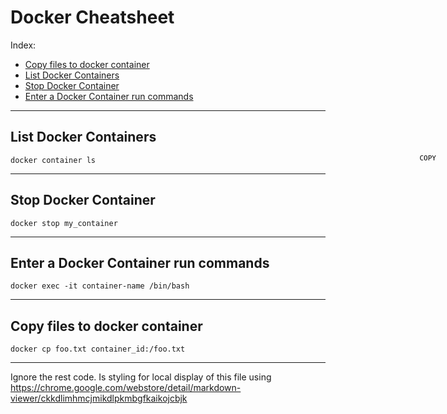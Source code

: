 # Docker Cheatsheet

Index:
* [Copy files to docker container](#copy-files-to-docker-container)
* [List Docker Containers](#list-docker-containers)
* [Stop Docker Container](#stop-docker-container)
* [Enter a Docker Container run commands](#enter-a-docker-container)

------

## <a name="list-docker-containers"></a> List Docker Containers

<button onclick="var t=document.createElement('textarea');t.style.width='0';t.style.height='0';t.style.border='0';t.value=this.parentElement.nextElementSibling.innerText;document.body.appendChild(t);t.select();document.execCommand('copy');" class="cpy-btns"></button>
```
docker container ls
```

------

## <a name="stop-docker-container"></a> Stop Docker Container

```
docker stop my_container
```

------

## <a name="enter-a-docker-container"></a> Enter a Docker Container run commands

```
docker exec -it container-name /bin/bash
```

------

## <a name="copy-files-to-docker-container"></a> Copy files to docker container

```
docker cp foo.txt container_id:/foo.txt
```

------
Ignore the rest code. Is styling for local display of this file using https://chrome.google.com/webstore/detail/markdown-viewer/ckkdlimhmcjmikdlpkmbgfkaikojcbjk
<style>
  .markdown-body {
    position: relative;
  }
  .cpy-btns {
    background: transparent;
    border: 0;
    cursor: pointer;
    display: block;
    font-family: monospace;
    font-size: 11px;
    margin-top: -4px;
    position: absolute;
    right: 45px;
    width: auto;
  }
  .cpy-btns::before {
    content: 'COPY'
  }
</style>
